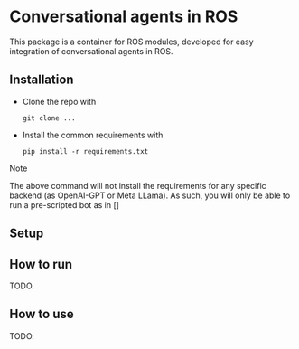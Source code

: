 # Conversational agents in ROS

This package is a container for ROS modules, developed for easy integration of conversational agents in ROS.

## Installation

* Clone the repo with
    ```
    git clone ...
    ```
* Install the common requirements with
    ```
    pip install -r requirements.txt
    ```
> [!NOTE]
> The above command will not install the requirements for any specific backend (as OpenAI-GPT or Meta LLama). As such, you will only be able to run a pre-scripted bot as in []

## Setup

<!--### OpenAI

- Get your API key from [this link](https://platform.openai.com/account/api-keys) and copy it to your clipboard.
- Create a file named `.env` in the package root, if you do not already have one.
- Open the `.env` file and add the following line
    ```
    OPENAI_API_KEY=<your_api_key>
    ```
    where `<your_api_key>` has to be susbstituted with the actual API key obtained at the first step.

> [!IMPORTANT]
> Make sure that the `.gitignore` file includes a `.env` or `*.env` entry to avoid the file with the API key being tracked by Git. -->

## How to run

TODO.

## How to use

TODO.

<!--
## Troubleshooting

### - openai.error.AuthenticationError: \<empty message\>
The error is tracked in this [Github issue](https://github.com/openai/openai-python/issues/464). Try to generate a new API key and replace the existing one.
-->